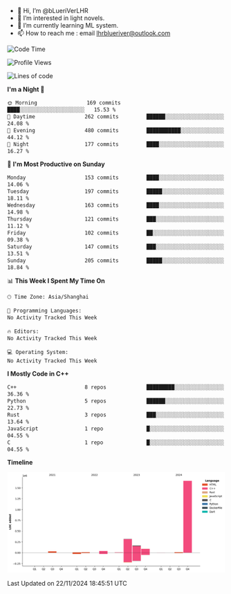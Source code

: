 - 👋 Hi, I’m @bLueriVerLHR
- 👀 I’m interested in light novels.
- 🌱 I’m currently learning ML system.
- 📫 How to reach me : email lhrblueriver@outlook.com

<!--START_SECTION:waka-->
![Code Time](http://img.shields.io/badge/Code%20Time-143%20hrs%2036%20mins-blue)

![Profile Views](http://img.shields.io/badge/Profile%20Views-0-blue)

![Lines of code](https://img.shields.io/badge/From%20Hello%20World%20I%27ve%20Written-2.3%20million%20lines%20of%20code-blue)

**I'm a Night 🦉** 

```text
🌞 Morning                169 commits         ████░░░░░░░░░░░░░░░░░░░░░   15.53 % 
🌆 Daytime                262 commits         ██████░░░░░░░░░░░░░░░░░░░   24.08 % 
🌃 Evening                480 commits         ███████████░░░░░░░░░░░░░░   44.12 % 
🌙 Night                  177 commits         ████░░░░░░░░░░░░░░░░░░░░░   16.27 % 
```
📅 **I'm Most Productive on Sunday** 

```text
Monday                   153 commits         ████░░░░░░░░░░░░░░░░░░░░░   14.06 % 
Tuesday                  197 commits         █████░░░░░░░░░░░░░░░░░░░░   18.11 % 
Wednesday                163 commits         ████░░░░░░░░░░░░░░░░░░░░░   14.98 % 
Thursday                 121 commits         ███░░░░░░░░░░░░░░░░░░░░░░   11.12 % 
Friday                   102 commits         ██░░░░░░░░░░░░░░░░░░░░░░░   09.38 % 
Saturday                 147 commits         ███░░░░░░░░░░░░░░░░░░░░░░   13.51 % 
Sunday                   205 commits         █████░░░░░░░░░░░░░░░░░░░░   18.84 % 
```


📊 **This Week I Spent My Time On** 

```text
🕑︎ Time Zone: Asia/Shanghai

💬 Programming Languages: 
No Activity Tracked This Week

🔥 Editors: 
No Activity Tracked This Week

💻 Operating System: 
No Activity Tracked This Week
```

**I Mostly Code in C++** 

```text
C++                      8 repos             █████████░░░░░░░░░░░░░░░░   36.36 % 
Python                   5 repos             ██████░░░░░░░░░░░░░░░░░░░   22.73 % 
Rust                     3 repos             ███░░░░░░░░░░░░░░░░░░░░░░   13.64 % 
JavaScript               1 repo              █░░░░░░░░░░░░░░░░░░░░░░░░   04.55 % 
C                        1 repo              █░░░░░░░░░░░░░░░░░░░░░░░░   04.55 % 
```



**Timeline**

![Lines of Code chart](https://raw.githubusercontent.com/bLueriVerLHR/bLueriVerLHR/main/assets/bar_graph.png)


 Last Updated on 22/11/2024 18:45:51 UTC
<!--END_SECTION:waka-->
